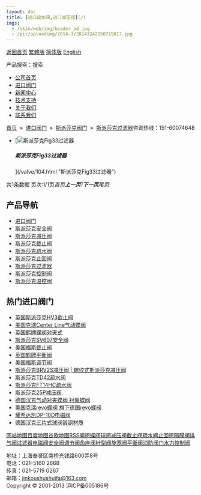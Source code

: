 ```yaml
---
layout: doc
title: [进口疏水阀,进口减压阀](/)
imgs:
  - /skin/web/img/header_pd.jpg
  - /pic/uploadimg/2014-3/20143242150715017.jpg
---
```


[返回首页](/ 'home') [繁體版](/tw.html '切換到繁體中文版') [简体版](/ '切换到简体中文版') [English](/en.html 'Switch to English Version')

产品搜索：搜索

- [公司首页](/ '公司首页')
- [进口阀门](/valves/2.html '进口阀门')
- [新闻中心](/valves/110.html '新闻中心')
- [技术支持](/valves/111.html '技术支持')
- [关于我们](/about.html '新闻中心')
- [联系我们](/contact.html '技术支持')

[首页](/)  »  [进口阀门](/valves/2.html)  »  [斯派莎克阀门](/valves/34.html)  »  [斯派莎克过滤器](/valves/118.html)咨询热线：151-60074648

- [![斯派莎克Fig33过滤器](/pic/uploadimg/2014-3/20143242150715017.jpg)

  ##### 斯派莎克Fig33过滤器

  ](/valve/104.html "斯派莎克Fig33过滤器")

共1条数据 页次:1/1页*首页**上一页**1**下一页**尾页*

## 产品导航

- [进口阀门](/valves/2.html '进口阀门')
- [斯派莎克安全阀](/valves/113.html)
- [斯派莎克减压阀](/valves/112.html)
- [斯派莎克截止阀](/valves/114.html)
- [斯派莎克疏水阀](/valves/116.html)
- [斯派莎克止回阀](/valves/117.html)
- [斯派莎克过滤器](/valves/118.html)
- [斯派莎克控制阀](/valves/119.html)
- [斯派莎克温控阀](/valves/115.html)

## 热门进口阀门

- [英国斯派莎克HV3截止阀](/valve/66.html '英国斯派莎克HV3截止阀')
- [美国克瑞Center Line气动蝶阀](/valve/44.html '美国克瑞Center Line气动蝶阀')
- [英国鹤牌蝶阀对夹式](/valve/69.html '英国鹤牌蝶阀对夹式')
- [斯派莎克SV607安全阀](/valve/47.html '斯派莎克SV607安全阀')
- [美国福斯截止阀](/valve/72.html '美国福斯截止阀')
- [英国鹤牌平衡阀](/valve/50.html '英国鹤牌平衡阀')
- [美国福斯调节阀](/valve/53.html '美国福斯调节阀')
- [斯派莎克BRV2S减压阀 | 螺纹式斯派莎克减压阀](/valve/90.html '斯派莎克BRV2S减压阀 | 螺纹式斯派莎克减压阀')
- [斯派莎克TD42疏水阀](/valve/93.html '斯派莎克TD42疏水阀')
- [斯派莎克FT14HC疏水阀](/valve/96.html '斯派莎克FT14HC疏水阀')
- [斯派莎克25P减压阀](/valve/102.html '斯派莎克25P减压阀')
- [德国汉克气动对夹蝶阀 衬氟蝶阀](/valve/68.html '德国汉克气动对夹蝶阀 衬氟蝶阀')
- [美国克瑞revo蝶阀 旗下德国revo蝶阀](/valve/46.html '美国克瑞revo蝶阀 旗下德国revo蝶阀')
- [耀希达凯DP-10D电磁阀](/valve/71.html '耀希达凯DP-10D电磁阀')
- [德国汉克三片式球阀锻钢材质](/valve/49.html '德国汉克三片式球阀锻钢材质')

[网站地图](/sitemap.html '网站地图')[百度地图](/baidu.xml)[谷歌地图](/google.xml)[RSS](/rss.xml)[闸阀](/valves/27.html)[蝶阀](/valves/30.html)[球阀](/valves/43.html)[减压阀](/valves/44.html)[截止阀](/valves/45.html)[疏水阀](/valves/46.html)[止回阀](/valves/47.html)[隔膜阀](/valves/48.html)[排气阀](/valves/49.html)[过滤器](/valves/50.html)[电磁阀](/valves/51.html)[安全阀](/valves/52.html)[调节阀](/valves/53.html)[角座阀](/valves/54.html)[针型阀](/valves/55.html)[旋塞阀](/valves/56.html)[平衡阀](/valves/57.html)[消防阀门](/valves/58.html)[水力控制阀](/valves/59.html)

地址：上海奉贤区南桥光钱路600弄8号  
电话：021-5160 2668  
传真：021-5719 0267  
邮箱：jinkoushushuifa@163.com  
Copyright © 2001-2013 沪ICP备005186号
